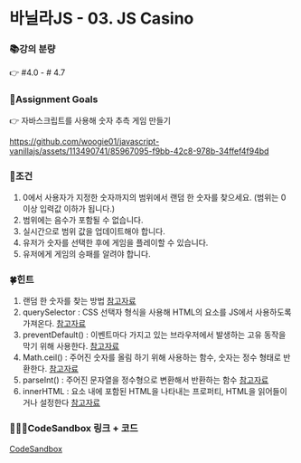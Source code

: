 # 바닐라JS - 03. JS Casino

### 📚강의 분량
👉 #4.0 - # 4.7

### 🥅Assignment Goals
👉 자바스크립트를 사용해 숫자 추측 게임 만들기

https://github.com/woogie01/javascript-vanillajs/assets/113490741/85967095-f9bb-42c8-978b-34ffef4f94bd

### 📕조건

1. 0에서 사용자가 지정한 숫자까지의 범위에서 랜덤 한 숫자를 찾으세요. (범위는 0 이상 입력값 이하가 됩니다.)
1. 범위에는 음수가 포함될 수 없습니다.
1. 실시간으로 범위 값을 업데이트해야 합니다.
1. 유저가 숫자를 선택한 후에 게임을 플레이할 수 있습니다.
1. 유저에게 게임의 승패를 알려야 합니다.

### 🍀힌트
1. 랜덤 한 숫자를 찾는 방법 [참고자료](https://nomadcoders.co/javascript-for-beginners/lectures/2911)
1. querySelector : CSS 선택자 형식을 사용해 HTML의 요소를 JS에서 사용하도록 가져온다. [참고자료](https://developer.mozilla.org/ko/docs/Web/API/Document/querySelector)
1. preventDefault() : 이벤트마다 가지고 있는 브라우저에서 발생하는 고유 동작을 막기 위해 사용한다. [참고자료](https://developer.mozilla.org/ko/docs/Web/API/Event/preventDefault)
1. Math.ceil() : 주어진 숫자를 올림 하기 위해 사용하는 함수, 숫자는 정수 형태로 반환한다. [참고자료](https://developer.mozilla.org/ko/docs/Web/JavaScript/Reference/Global_Objects/Math/ceil)
1. parseInt() : 주어진 문자열을 정수형으로 변환해서 반환하는 함수 [참고자료](https://developer.mozilla.org/ko/docs/Web/JavaScript/Reference/Global_Objects/parseInt)
1. innerHTML : 요소 내에 포함된 HTML을 나타내는 프로퍼티, HTML을 읽어들이거나 설정한다 [참고자료](https://developer.mozilla.org/ko/docs/Web/API/Element/innerHTML)

### 👨🏻‍💻CodeSandbox 링크 + 코드  
[CodeSandbox](https://codesandbox.io/p/sandbox/assignment-03-4rtk2p?file=%2Fsrc%2Findex.html%3A12%2C1)
